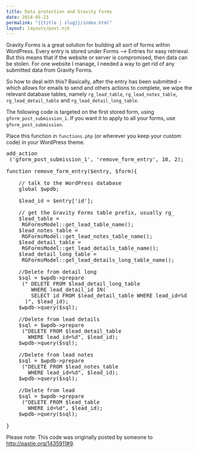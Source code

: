 ```yaml
---
title: Data protection and Gravity Forms
date: 2014-05-23
permalink: "{{title | slug}}/index.html"
layout: layouts/post.njk
---
```

Gravity Forms is a great solution for building all sort of forms within WordPress. Every entry is stored under Forms &#8211;> Entries for easy retrieval. But this means that if the website or server is compromised, then data can be stolen. For one website I manage, I needed a way to get rid of any submitted data from Gravity Forms.

So how to deal with this? Basically, after the entry has been submitted &#8211; which allows for emails to send and others actions to complete, we wipe the relevant database tables, namely `rg_lead_table`, `rg_lead_notes_table`, `rg_lead_detail_table` and `rg_lead_detail_long_table`.

The following code is targeted on the first stored form, using `gform_post_submission_1`. If you want it to apply to all your forms, use `gform_post_submission`.

Place this function in `functions.php` (or wherever you keep your custom code) in your WordPress theme.

<pre>add_action
 ('gform_post_submission_1', 'remove_form_entry', 10, 2);

function remove_form_entry($entry, $form){
    
    // talk to the WordPress database
    global $wpdb;

    $lead_id = $entry['id'];

    // get the Gravity Forms table prefix, usually rg_
    $lead_table = 
     RGFormsModel::get_lead_table_name();
    $lead_notes_table = 
     RGFormsModel::get_lead_notes_table_name();
    $lead_detail_table = 
     RGFormsModel::get_lead_details_table_name();
    $lead_detail_long_table = 
     RGFormsModel::get_lead_details_long_table_name();

    //Delete from detail long
    $sql = $wpdb->prepare
     (" DELETE FROM $lead_detail_long_table
        WHERE lead_detail_id IN(
        SELECT id FROM $lead_detail_table WHERE lead_id=%d
      )", $lead_id);
    $wpdb->query($sql);

    //Delete from lead details
    $sql = $wpdb->prepare
     ("DELETE FROM $lead_detail_table
       WHERE lead_id=%d", $lead_id);
    $wpdb->query($sql);

    //Delete from lead notes
    $sql = $wpdb->prepare
     ("DELETE FROM $lead_notes_table
       WHERE lead_id=%d", $lead_id);
    $wpdb->query($sql);

    //Delete from lead
    $sql = $wpdb->prepare
     ("DELETE FROM $lead_table
       WHERE id=%d", $lead_id);
    $wpdb->query($sql);

}
</pre>

Please note: This code was originally posted by someone to <http://pastie.org/1435911#9>.